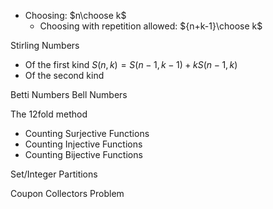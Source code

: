  - Choosing: $n\choose k$
	 - Choosing with repetition allowed: ${n+k-1}\choose k$

Stirling Numbers
- Of the first kind $S(n,k) = S(n-1, k-1) + kS(n-1, k)$
- Of the second kind

Betti Numbers
Bell Numbers


The 12fold method
- Counting Surjective Functions
- Counting Injective Functions
- Counting Bijective Functions

Set/Integer Partitions

Coupon Collectors Problem
